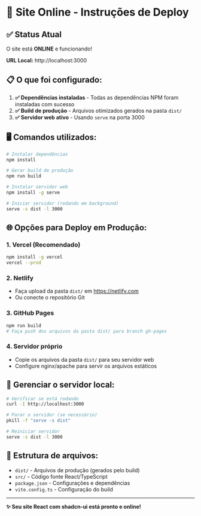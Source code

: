 # 🚀 Site Online - Instruções de Deploy

## ✅ Status Atual
O site está **ONLINE** e funcionando!

**URL Local:** http://localhost:3000

## 📋 O que foi configurado:

1. **✅ Dependências instaladas** - Todas as dependências NPM foram instaladas com sucesso
2. **✅ Build de produção** - Arquivos otimizados gerados na pasta `dist/`
3. **✅ Servidor web ativo** - Usando `serve` na porta 3000

## 🖥️ Comandos utilizados:

```bash
# Instalar dependências
npm install

# Gerar build de produção
npm run build

# Instalar servidor web
npm install -g serve

# Iniciar servidor (rodando em background)
serve -s dist -l 3000
```

## 🌐 Opções para Deploy em Produção:

### 1. **Vercel** (Recomendado)
```bash
npm install -g vercel
vercel --prod
```

### 2. **Netlify**
- Faça upload da pasta `dist/` em https://netlify.com
- Ou conecte o repositório Git

### 3. **GitHub Pages**
```bash
npm run build
# Faça push dos arquivos da pasta dist/ para branch gh-pages
```

### 4. **Servidor próprio**
- Copie os arquivos da pasta `dist/` para seu servidor web
- Configure nginx/apache para servir os arquivos estáticos

## 🔧 Gerenciar o servidor local:

```bash
# Verificar se está rodando
curl -I http://localhost:3000

# Parar o servidor (se necessário)
pkill -f "serve -s dist"

# Reiniciar servidor
serve -s dist -l 3000
```

## 📁 Estrutura de arquivos:
- `dist/` - Arquivos de produção (gerados pelo build)
- `src/` - Código fonte React/TypeScript
- `package.json` - Configurações e dependências
- `vite.config.ts` - Configuração do build

---
**✨ Seu site React com shadcn-ui está pronto e online!**